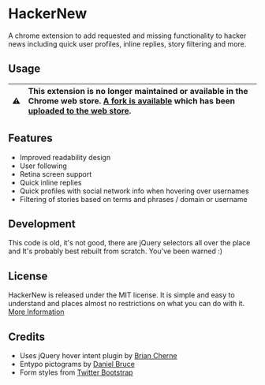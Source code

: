 # HackerNew

A chrome extension to add requested and missing functionality to hacker news including quick user profiles, inline replies, story filtering and more.


## Usage

| :warning:    | This extension is no longer maintained or available in the Chrome web store. [A fork is available](https://github.com/sullivanmatt/HackerNew-Reborn/) which has been [uploaded to the web store](https://chrome.google.com/webstore/detail/hackernew-reborn/fkdmbdmooimpbdjnpelijhbnlncfheak). |
|---------------|:------------------------|


## Features

* Improved readability design
* User following
* Retina screen support
* Quick inline replies
* Quick profiles with social network info when hovering over usernames
* Filtering of stories based on terms and phrases / domain or username


## Development

This code is old, it's not good, there are jQuery selectors all over the place and
It's probably best rebuilt from scratch. You've been warned :)


## License

HackerNew is released under the MIT license. It is simple and easy to understand and places almost no restrictions on what you can do with it.
[More Information](http://en.wikipedia.org/wiki/MIT_License)


## Credits

* Uses jQuery hover intent plugin by [Brian Cherne](http://cherne.net/brian/resources/jquery.hoverIntent.html)
* Entypo pictograms by [Daniel Bruce](http://www.entypo.com)
* Form styles from [Twitter Bootstrap](https://github.com/twitter/bootstrap)
